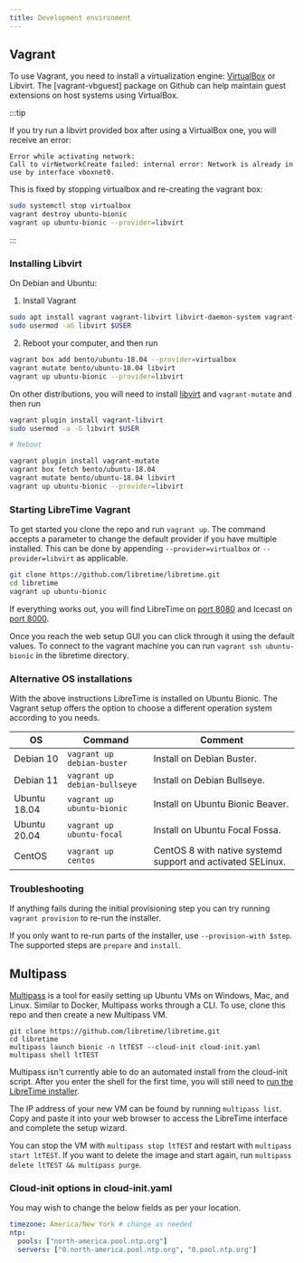 ```yaml
---
title: Development environment
---
```


## Vagrant

To use Vagrant, you need to install a virtualization engine: [VirtualBox](https://www.virtualbox.org) or Libvirt. The [vagrant-vbguest] package on Github can help maintain guest extensions on host systems using VirtualBox.

:::tip

If you try run a libvirt provided box after using a VirtualBox one, you will receive an
error:

```
Error while activating network:
Call to virNetworkCreate failed: internal error: Network is already in use by interface vboxnet0.
```

This is fixed by stopping virtualbox and re-creating the vagrant box:

```bash
sudo systemctl stop virtualbox
vagrant destroy ubuntu-bionic
vagrant up ubuntu-bionic --provider=libvirt
```

:::

### Installing Libvirt

On Debian and Ubuntu:

1. Install Vagrant

```bash
sudo apt install vagrant vagrant-libvirt libvirt-daemon-system vagrant-mutate libvirt-dev
sudo usermod -aG libvirt $USER
```

2. Reboot your computer, and then run

```bash
vagrant box add bento/ubuntu-18.04 --provider=virtualbox
vagrant mutate bento/ubuntu-18.04 libvirt
vagrant up ubuntu-bionic --provider=libvirt
```

On other distributions, you will need to install [libvirt](https://libvirt.org/) and `vagrant-mutate` and then run

```bash
vagrant plugin install vagrant-libvirt
sudo usermod -a -G libvirt $USER

# Reboot

vagrant plugin install vagrant-mutate
vagrant box fetch bento/ubuntu-18.04
vagrant mutate bento/ubuntu-18.04 libvirt
vagrant up ubuntu-bionic --provider=libvirt
```

### Starting LibreTime Vagrant

To get started you clone the repo and run `vagrant up`. The command accepts a parameter to
change the default provider if you have multiple installed. This can be done by appending
`--provider=virtualbox` or `--provider=libvirt` as applicable.

```bash
git clone https://github.com/libretime/libretime.git
cd libretime
vagrant up ubuntu-bionic
```

If everything works out, you will find LibreTime on [port 8080](http://localhost:8080)
and Icecast on [port 8000](http://localhost:8000).

Once you reach the web setup GUI you can click through it using the default values. To
connect to the vagrant machine you can run `vagrant ssh ubuntu-bionic` in the libretime
directory.

### Alternative OS installations

With the above instructions LibreTime is installed on Ubuntu Bionic. The Vagrant setup
offers the option to choose a different operation system according to you needs.

| OS           | Command                      | Comment                                                     |
| ------------ | ---------------------------- | ----------------------------------------------------------- |
| Debian 10    | `vagrant up debian-buster`   | Install on Debian Buster.                                   |
| Debian 11    | `vagrant up debian-bullseye` | Install on Debian Bullseye.                                 |
| Ubuntu 18.04 | `vagrant up ubuntu-bionic`   | Install on Ubuntu Bionic Beaver.                            |
| Ubuntu 20.04 | `vagrant up ubuntu-focal`    | Install on Ubuntu Focal Fossa.                              |
| CentOS       | `vagrant up centos`          | CentOS 8 with native systemd support and activated SELinux. |

### Troubleshooting

If anything fails during the initial provisioning step you can try running `vagrant provision`
to re-run the installer.

If you only want to re-run parts of the installer, use `--provision-with $step`. The
supported steps are `prepare` and `install`.

## Multipass

[Multipass](https://multipass.run) is a tool for easily setting up Ubuntu VMs on Windows, Mac, and Linux.
Similar to Docker, Multipass works through a CLI. To use, clone this repo and then create a new Multipass VM.

```
git clone https://github.com/libretime/libretime.git
cd libretime
multipass launch bionic -n ltTEST --cloud-init cloud-init.yaml
multipass shell ltTEST
```

Multipass isn't currently able to do an automated install from the cloud-init script.
After you enter the shell for the first time, you will still need to [run the LibreTime installer](../admin-manual/setup/install.md).

The IP address of your new VM can be found by running `multipass list`. Copy and paste it into your web browser to access the LibreTime interface and complete the setup wizard.

You can stop the VM with `multipass stop ltTEST` and restart with `multipass start ltTEST`.
If you want to delete the image and start again, run `multipass delete ltTEST && multipass purge`.

### Cloud-init options in cloud-init.yaml

You may wish to change the below fields as per your location.

```yaml
timezone: America/New York # change as needed
ntp:
  pools: ["north-america.pool.ntp.org"]
  servers: ["0.north-america.pool.ntp.org", "0.pool.ntp.org"]
```
